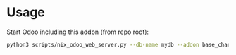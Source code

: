 # Usage

Start Odoo including this addon (from repo root):

```bash
python3 scripts/nix_odoo_web_server.py --db-name mydb --addon base_changeset
```
